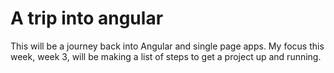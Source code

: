 # A trip into angular

This will be a journey back into Angular and single page apps. My focus this week, week 3, will be making a list of steps to get a project up and running.
